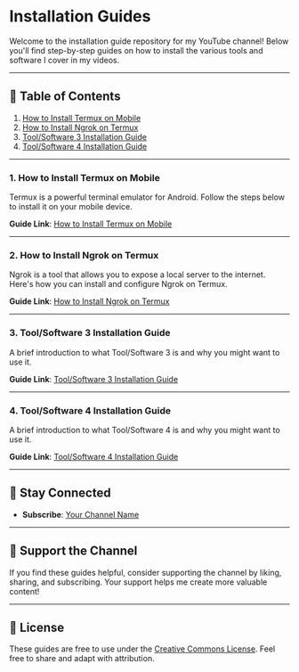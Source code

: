
#  Installation Guides

Welcome to the installation guide repository for my YouTube channel! Below you'll find step-by-step guides on how to install the various tools and software I cover in my videos.

---

## 📄 Table of Contents

1. [How to Install Termux on Mobile](#how-to-install-termux-on-mobile)
2. [How to Install Ngrok on Termux](#how-to-install-ngrok-on-termux)
3. [Tool/Software 3 Installation Guide](#toolsoftware-3-installation-guide)
4. [Tool/Software 4 Installation Guide](#toolsoftware-4-installation-guide)

---

### 1. How to Install Termux on Mobile

Termux is a powerful terminal emulator for Android. Follow the steps below to install it on your mobile device.

**Guide Link**: [How to Install Termux on Mobile](./shorts/Code_On_Your_Phone.md)

---

### 2. How to Install Ngrok on Termux

Ngrok is a tool that allows you to expose a local server to the internet. Here's how you can install and configure Ngrok on Termux.

**Guide Link**: [How to Install Ngrok on Termux](shorts/How_to_install_Ngrok_on_Termux)

---

### 3. Tool/Software 3 Installation Guide

A brief introduction to what Tool/Software 3 is and why you might want to use it.

**Guide Link**: [Tool/Software 3 Installation Guide](https://example.com/your_tool3_installation_guide_link)

---

### 4. Tool/Software 4 Installation Guide

A brief introduction to what Tool/Software 4 is and why you might want to use it.

**Guide Link**: [Tool/Software 4 Installation Guide](https://example.com/your_tool4_installation_guide_link)

---

## 📢 Stay Connected

- **Subscribe**: [Your Channel Name](https://www.youtube.com/anish2dev)


---

## 🔧 Support the Channel

If you find these guides helpful, consider supporting the channel by liking, sharing, and subscribing. Your support helps me create more valuable content!

---

## 📝 License

These guides are free to use under the [Creative Commons License](https://creativecommons.org/licenses/by/4.0/). Feel free to share and adapt with attribution.
